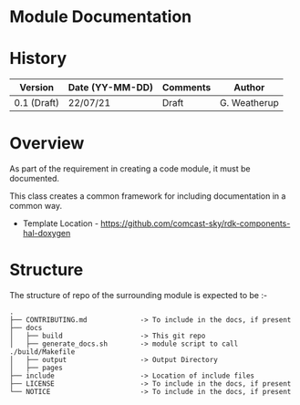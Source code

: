 # Module Documentation

# History

|Version|Date (YY-MM-DD) |Comments|Author|
|-------|----------------|------|-----|
|0.1 (Draft)| 22/07/21 | Draft| G. Weatherup|


# Overview

As part of the requirement in creating a code module, it must be documented.

This class creates a common framework for including documentation in a common way.

- Template Location - https://github.com/comcast-sky/rdk-components-hal-doxygen

# Structure

The structure of repo of the surrounding module is expected to be :-

```
.
├── CONTRIBUTING.md             -> To include in the docs, if present
├── docs
│   ├── build                   -> This git repo
│   ├── generate_docs.sh        -> module script to call ./build/Makefile
│   ├── output                  -> Output Directory
│   ├── pages
├── include                     -> Location of include files
├── LICENSE                     -> To include in the docs, if present
└── NOTICE                      -> To include in the docs, if present

```